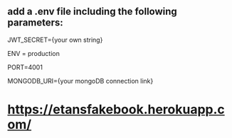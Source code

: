 ## add a .env file including the following parameters:

JWT_SECRET={your own string}

ENV = production

PORT=4001

MONGODB_URI={your mongoDB connection link}

# https://etansfakebook.herokuapp.com/